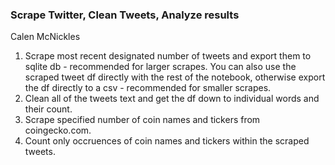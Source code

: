 ### Scrape Twitter, Clean Tweets, Analyze results
Calen McNickles

1. Scrape most recent designated number of tweets and export them to sqlite db - recommended for larger scrapes. You can also use the scraped tweet df directly with the rest of the notebook, otherwise export the df directly to a csv - recommended for smaller scrapes.
2. Clean all of the tweets text and get the df down to individual words and their count.
3. Scrape specified number of coin names and tickers from coingecko.com.
4. Count only occruences of coin names and tickers within the scraped tweets.
